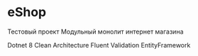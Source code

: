 # eShop
Тестовый проект
Модульный монолит интернет магазина


Dotnet 8
Clean Architecture
Fluent Validation
EntityFramework

